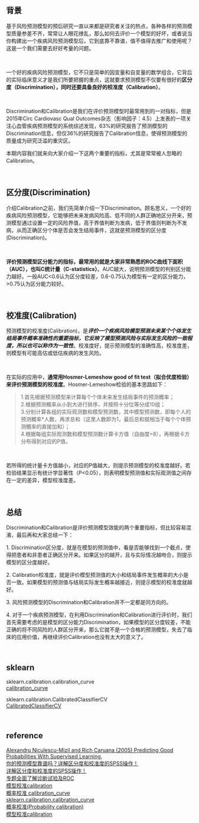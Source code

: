 ## 背景
基于风险预测模型的预后研究一直以来都是研究者关注的热点，各种各样的预测模型质量参差不齐，常常让人眼花缭乱，那么如何去评价一个模型的好坏，或者说当你构建出一个疾病风险预测模型后，它到底靠不靠谱，值不值得去推广和使用呢？这是一个我们需要去好好考量的问题。

&nbsp;

一个好的疾病风险预测模型，它不只是简单的因变量和自变量的数学组合，它背后的实际临床意义才是我们所要把握的重点，这就要求预测模型不仅要有很好的**区分度（Discrimination），同时还要具备良好的校准度（Calibration）**。

&nbsp;

Discrimination和Calibration是我们在评价预测模型时最常用到的一对指标，但是2015年Circ Cardiovasc Qual Outcomes杂志（影响因子：4.5）上发表的一项关注心血管疾病预测模型的系统综述发现，63%的研究报告了预测模型的Discrimination信息，但仅36%的研究报告了Calibration信息，使得预测模型的质量成为研究泛滥的重灾区。

本期内容我们就来向大家介绍一下这两个重要的指标，尤其是常常被人忽略的Calibration。

&nbsp;

## 区分度(Discrimination)
介绍Calibration之前，我们先简单介绍一下Discrimination。顾名思义，一个好的疾病风险预测模型，它能够把未来发病风险高、低不同的人群正确地区分开来，预测模型通过设置一定的风险界值，高于界值判断为发病，低于界值则判断为不发病，从而正确区分个体是否会发生结局事件，这就是预测模型的区分度(Discrimination)。

&nbsp;

**评价预测模型区分能力的指标，最常用的就是大家非常熟悉的ROC曲线下面积（AUC），也叫C统计量（C-statistics）**。AUC越大，说明预测模型的判别区分能力越好。一般AUC<0.6认为区分度较差，0.6-0.75认为模型有一定的区分能力，>0.75认为区分能力较好。

&nbsp;

## 校准度(Calibration)
预测模型的校准度(Calibration)，是***评价一个疾病风险模型预测未来某个个体发生结局事件概率准确性的重要指标，它反映了模型预测风险与实际发生风险的一致程度，所以也可以称作为一致性***。校准度好，提示预测模型的准确性高，校准度差，则模型有可能高估或低估疾病的发生风险。

&nbsp;

在实际的应用中，**通常用Hosmer-Lemeshow good of fit test（拟合优度检验）来评价预测模型的校准度**。Hosmer-Lemeshow检验的基本思路如下：  
> 1.首先根据预测模型来计算每个个体未来发生结局事件的预测概率；  
2.根据预测概率从小到大进行排序，并按照十分位等分成10组；  
3.分别计算各组的实际观测数和模型预测数，其中模型预测数，即每个人的预测概率*人数，再求总和（这里人数即为1，最后总和就相当于每个个体预测概率的直接加和）；   
> 4.根据每组实际观测数和模型预测数计算卡方值（自由度=8），再根据卡方分布得到对应的P值。  

&nbsp;

若所得的统计量卡方值越小，对应的P值越大，则提示预测模型的校准度越好。若检验结果显示有统计学显著性（P<0.05），则表明模型预测值和实际观测值之间存在一定的差异，模型校准度差。

&nbsp;

## 总结
Discrimination和Calibration是评价预测模型效能的两个重要指标，但比较容易混淆，最后再和大家总结一下：

1.&nbsp;Discrimination区分度，就是在模型的预测值中，看是否能够找到一个截点，使得把患者和非患者正确区分开来。如果区分的越开，且与实际情况越吻合，则提示模型的区分度越好。

2.&nbsp;Calibration校准度，就是评价模型预测值的大小和结局事件发生概率的大小是否一致。如果模型的预测值与结局实际发生概率越接近，则提示模型的校准度就越好。

3.&nbsp;风险预测模型的Discrimination和Calibration并不一定都是同方向的。

4.&nbsp;对于一个疾病预测模型，在利用Discrimination和Calibration进行评价时，我们首先需要考虑的是模型的区分能力Discrimination，如果模型的区分度较差，不能正确的将不同风险的人群区分开来，那么它就不是一个合格的预测模型，失去了临床的应用价值，再继续评价Calibration也没有太大的意义了。

&nbsp;


## sklearn 
sklearn.calibration.calibration_curve  
[calibration_curve](https://scikit-learn.org/stable/modules/generated/sklearn.calibration.calibration_curve.html)  

sklearn.calibration.CalibratedClassifierCV  
[CalibratedClassifierCV](https://scikit-learn.org/stable/modules/generated/sklearn.calibration.CalibratedClassifierCV.html#sklearn.calibration.CalibratedClassifierCV)

&nbsp;

## reference
[Alexandru Niculescu-Mizil and Rich Caruana (2005) Predicting Good Probabilities With Supervised Learning,](https://www.cs.cornell.edu/~alexn/papers/calibration.icml05.crc.rev3.pdf)  
[你的预测模型靠谱吗？详解区分度和校准度的SPSS操作！](https://www.mediecogroup.com/method_topic_article_detail/230/?ty=methods)  
[详解区分度和校准度的SPSS操作！](https://zhuanlan.zhihu.com/p/35574120)  
[专题全面了解诊断试验及ROC](https://www.mediecogroup.com/method_topic_detail/10/1/)  
[模型校准calibration](https://zhuanlan.zhihu.com/p/101766505)   
[概率校准 calibration_curve](https://zhuanlan.zhihu.com/p/90479183)  
[sklearn.calibration.calibration_curve](https://scikit-learn.org/stable/modules/generated/sklearn.calibration.calibration_curve.html)  
[概率校准(Probability calibration)](https://www.studyai.cn/modules/calibration.html)  
[模型校准calibration ](https://www.zhihu.com/search?type=content&q=%E6%A8%A1%E5%9E%8B%E6%A0%A1%E5%87%86)
